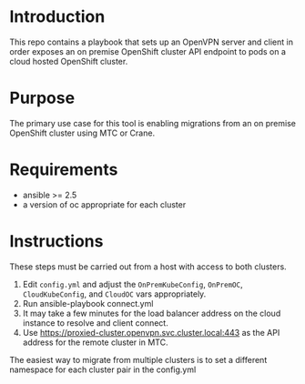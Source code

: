 # Introduction
This repo contains a playbook that sets up an OpenVPN server and client in order exposes an on premise OpenShift cluster API endpoint to pods on a cloud hosted OpenShift cluster.

# Purpose
The primary use case for this tool is enabling migrations from an on premise OpenShift cluster using MTC or Crane.

# Requirements
- ansible >= 2.5
- a version of oc appropriate for each cluster

# Instructions
These steps must be carried out from a host with access to both clusters.

1. Edit `config.yml` and adjust the `OnPremKubeConfig`, `OnPremOC`, `CloudKubeConfig`, and `CloudOC` vars appropriately.
1. Run ansible-playbook connect.yml
1. It may take a few minutes for the load balancer address on the cloud instance to resolve and client connect.
1. Use https://proxied-cluster.openvpn.svc.cluster.local:443 as the API address for the remote cluster in MTC.

The easiest way to migrate from multiple clusters is to set a different namespace for each cluster pair in the config.yml
